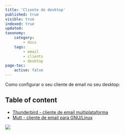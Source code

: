 ```yaml
---
title: 'Cliente de desktop'
published: true
visible: true
indexed: true
updated:
taxonomy:
    category:
        - docs
    tags:
        - email
        - clients
        - desktop
page-toc:
    active: false
---
```


Como configurar o seu cliente de email no seu desktop:

## Table of content
- [Thunderbird - cliente de email multiplataforma](thunderbird)
- [Mutt - cliente de email para GNU/Linux](mutt)

![](c64.jpg)
